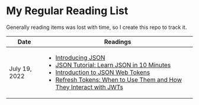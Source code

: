 # My Regular Reading List 
Generally reading items was lost with time, so I create this repo to track it.

| Date | Readings |
| ---- | -------- |
| July 19, 2022 | <ul> <li>[Introducing JSON](https://www.json.org/json-en.html) </li> <li>[﻿JSON Tutorial: Learn JSON in 10 Minutes](https://beginnersbook.com/2015/04/json-tutorial/) </li> <li>[Introduction to JSON Web Tokens](https://jwt.io/introduction) </li> <li>[Refresh Tokens: When to Use Them and How They Interact with JWTs﻿](https://www.loginradius.com/blog/identity/refresh-tokens-jwt-interaction/#:~:text=The%20API%20returns%20a%20short,it%20expires%20or%20even%20before) </li></ul> |
